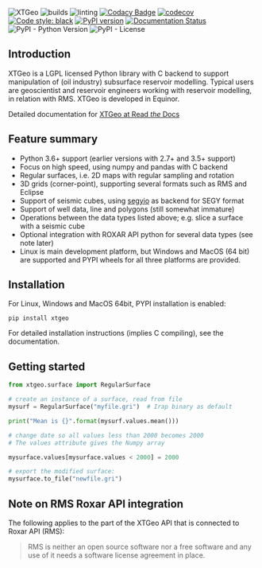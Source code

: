 ![XTGeo](https://github.com/equinor/xtgeo/blob/master/docs/images/xtgeo-logo-wide.png)
![builds](https://github.com/equinor/xtgeo/workflows/builds/badge.svg)
![linting](https://github.com/equinor/xtgeo/workflows/linting/badge.svg)
[![Codacy Badge](https://api.codacy.com/project/badge/Grade/c209aeed6a2a40b08ea859aeadf31cb0)](https://www.codacy.com/app/jcrivenaes/xtgeo?utm_source=github.com&amp;utm_medium=referral&amp;utm_content=equinor/xtgeo&amp;utm_campaign=Badge_Grade)
[![codecov](https://codecov.io/gh/equinor/xtgeo/branch/master/graph/badge.svg)](https://codecov.io/gh/equinor/xtgeo)
[![Code style: black](https://img.shields.io/badge/code%20style-black-000000.svg)](https://github.com/python/black)
[![PyPI version](https://badge.fury.io/py/xtgeo.svg)](https://badge.fury.io/py/xtgeo)
[![Documentation Status](https://readthedocs.org/projects/xtgeo/badge/?version=latest)](https://xtgeo.readthedocs.io/en/latest/?badge=latest)
![PyPI - Python Version](https://img.shields.io/pypi/pyversions/xtgeo.svg)
![PyPI - License](https://img.shields.io/pypi/l/xtgeo.svg)

## Introduction ##

XTGeo is a LGPL licensed Python library with C backend to support
manipulation of (oil industry) subsurface reservoir modelling. Typical
users are geoscientist and reservoir engineers working with
reservoir modelling, in relation with RMS. XTGeo is developed in Equinor.

Detailed documentation for [XTGeo at Read *the* Docs](https://xtgeo.readthedocs.io)

## Feature summary ##

   * Python 3.6+ support (earlier versions with 2.7+ and 3.5+ support)
   * Focus on high speed, using numpy and pandas with C backend
   * Regular surfaces, i.e. 2D maps with regular sampling and rotation
   * 3D grids (corner-point), supporting several formats such as
     RMS and Eclipse
   * Support of seismic cubes, using
     [segyio](https://github.com/equinor/segyio) as backend for SEGY format
   * Support of well data, line and polygons (still somewhat immature)
   * Operations between the data types listed above; e.g. slice a surface
     with a seismic cube
   * Optional integration with ROXAR API python for several data types
     (see note later)
   * Linux is main development platform, but Windows and MacOS (64 bit) are supported
     and PYPI wheels for all three platforms are provided.

## Installation ##

For Linux, Windows and MacOS 64bit, PYPI installation is enabled:

```
pip install xtgeo
```
For detailed installation instructions (implies C compiling), see
the documentation.

## Getting started ##

```python
from xtgeo.surface import RegularSurface

# create an instance of a surface, read from file
mysurf = RegularSurface("myfile.gri")  # Irap binary as default

print("Mean is {}".format(mysurf.values.mean()))

# change date so all values less than 2000 becomes 2000
# The values attribute gives the Numpy array

mysurface.values[mysurface.values < 2000] = 2000

# export the modified surface:
mysurface.to_file("newfile.gri")
```

## Note on RMS Roxar API integration ##

The following applies to the part of the XTGeo API that is
connected to Roxar API (RMS):

> RMS is neither an open source software nor a free software and
> any use of it needs a software license agreement in place.
